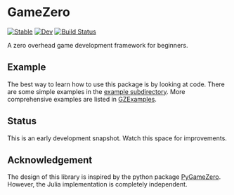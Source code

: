 # GameZero

[![Stable](https://img.shields.io/badge/docs-stable-blue.svg)](https://aviks.github.io/GameZero.jl/stable)
[![Dev](https://img.shields.io/badge/docs-dev-blue.svg)](https://aviks.github.io/GameZero.jl/dev)
[![Build Status](https://travis-ci.com/aviks/GameZero.jl.svg?branch=master)](https://travis-ci.com/aviks/GameZero.jl)

A zero overhead game development framework for beginners.

## Example
The best way to learn how to use this package is by looking at code. There are some simple examples in the [example subdirectory](https://github.com/aviks/GameZero.jl/tree/master/example/BasicGame). More comprehensive examples are listed in [GZExamples](https://github.com/SquidSinker/GZExamples).

## Status
This is an early development snapshot. Watch this space for improvements.

## Acknowledgement
The design of this library is inspired by the python package [PyGameZero](https://pygame-zero.readthedocs.io). However, the Julia implementation is completely independent.
